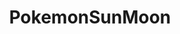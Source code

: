 ---
title: PokemonSunMoon
crosslinks:
- pokemontrades
- Pokemongiveaway
- PokePorn
- PokeMoonSun
- BreedingDittos
---
